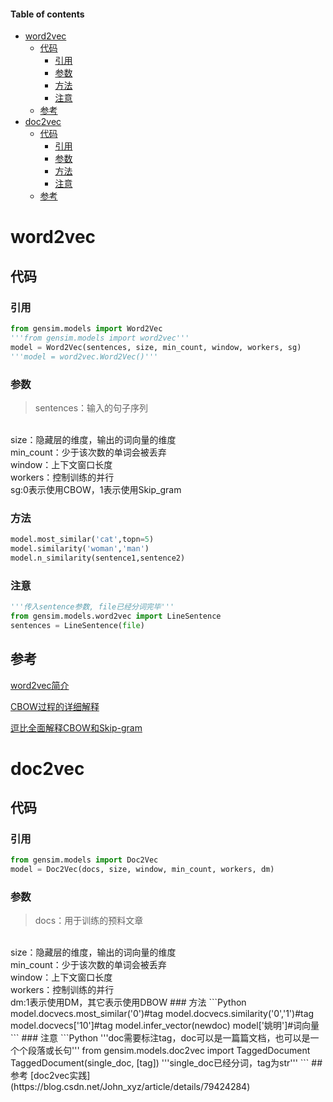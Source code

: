 #### Table of contents
- [word2vec](#word2vec)
    - [代码](#代码)
        - [引用](#引用)
        - [参数](#参数)
        - [方法](#方法)
        - [注意](#注意)
    - [参考](#参考)
- [doc2vec](#doc2vec)
    - [代码](#代码)
        - [引用](#引用)
        - [参数](#参数)
        - [方法](#方法)
        - [注意](#注意)
    - [参考](#参考)

# word2vec
## 代码
### 引用
```Python
from gensim.models import Word2Vec
'''from gensim.models import word2vec'''
model = Word2Vec(sentences, size, min_count, window, workers, sg)
'''model = word2vec.Word2Vec()'''
```
### 参数
> sentences：输入的句子序列
<br>
size：隐藏层的维度，输出的词向量的维度
<br>
min_count：少于该次数的单词会被丢弃
<br>
window：上下文窗口长度
<br>
workers：控制训练的并行
<br>
sg:0表示使用CBOW，1表示使用Skip_gram

### 方法
```Python
model.most_similar('cat',topn=5)
model.similarity('woman','man')
model.n_similarity(sentence1,sentence2)
```
### 注意

```Python
'''传入sentence参数, file已经分词完毕'''
from gensim.models.word2vec import LineSentence
sentences = LineSentence(file)
```
## 参考
[word2vec简介](https://blog.csdn.net/xsdxs/article/details/72951545 "word2vec简介")

[CBOW过程的详细解释](https://www.zhihu.com/question/44832436 "CBOW过程的详细解释")

[逗比全面解释CBOW和Skip-gram](https://zhuanlan.zhihu.com/p/26306795 "逗比全面解释CBOW和Skip-gram")

# doc2vec
## 代码
### 引用
```Python
from gensim.models import Doc2Vec
model = Doc2Vec(docs, size, window, min_count, workers, dm)
```
### 参数
> docs：用于训练的预料文章
<br>
size：隐藏层的维度，输出的词向量的维度
<br>
min_count：少于该次数的单词会被丢弃
<br>
window：上下文窗口长度
<br>
workers：控制训练的并行
<br>
dm:1表示使用DM，其它表示使用DBOW
### 方法
```Python
model.docvecs.most_similar('0')#tag
model.docvecs.similarity('0','1')#tag
model.docvecs['10']#tag
model.infer_vector(newdoc)
model['姚明']#词向量
```
### 注意
```Python
'''doc需要标注tag，doc可以是一篇篇文档，也可以是一个个段落或长句'''
from gensim.models.doc2vec import TaggedDocument
TaggedDocument(single_doc, [tag])
'''single_doc已经分词，tag为str'''
```
## 参考
[doc2vec实践](https://blog.csdn.net/John_xyz/article/details/79424284)






